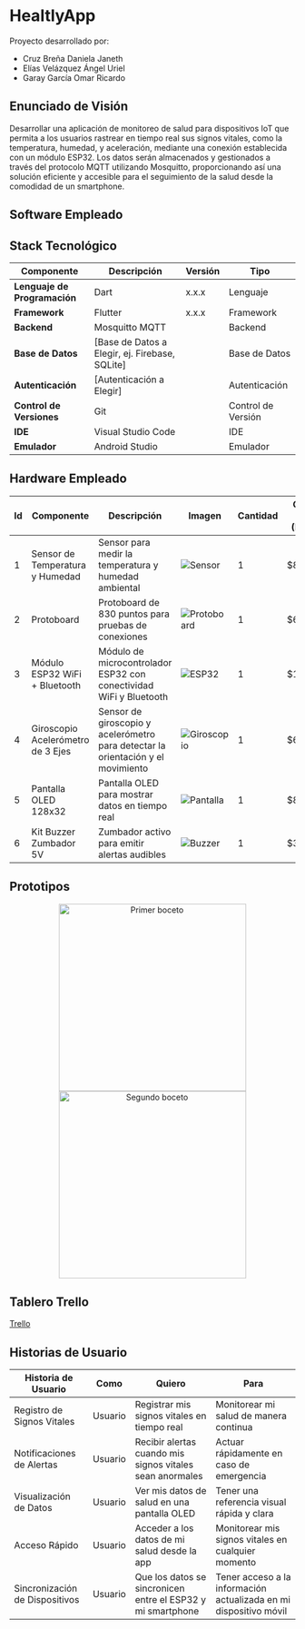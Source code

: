 # HealtlyApp
Proyecto desarrollado por:
- Cruz Breña Daniela Janeth
- Elías Velázquez Ángel Uriel
- Garay García Omar Ricardo

## Enunciado de Visión

Desarrollar una aplicación de monitoreo de salud para dispositivos IoT que permita a los usuarios rastrear en tiempo real sus signos vitales, como la temperatura, humedad, y aceleración, mediante una conexión establecida con un módulo ESP32. Los datos serán almacenados y gestionados a través del protocolo MQTT utilizando Mosquitto, proporcionando así una solución eficiente y accesible para el seguimiento de la salud desde la comodidad de un smartphone.

## Software Empleado

## Stack Tecnológico

| **Componente**                  | **Descripción**                                       | **Versión** | **Tipo**        |
|---------------------------------|-------------------------------------------------------|-------------|-----------------|
| **Lenguaje de Programación**    | Dart                                                  | x.x.x       | Lenguaje        |
| **Framework**                   | Flutter                                               | x.x.x       | Framework       |
| **Backend**                     | Mosquitto MQTT                                        |             | Backend         |
| **Base de Datos**               | [Base de Datos a Elegir, ej. Firebase, SQLite]        |             | Base de Datos   |
| **Autenticación**               | [Autenticación a Elegir]                              |             | Autenticación   |
| **Control de Versiones**        | Git                                                   |             | Control de Versión |
| **IDE**                         | Visual Studio Code                                    |             | IDE             |
| **Emulador**                    | Android Studio                                        |             | Emulador        |

## Hardware Empleado

| **Id** | **Componente**                       | **Descripción**                                                                                       | **Imagen**                                       | **Cantidad** | **Costo total (MXN)** |
|--------|--------------------------------------|-------------------------------------------------------------------------------------------------------|--------------------------------------------------|--------------|-----------------------|
| 1      | Sensor de Temperatura y Humedad      | Sensor para medir la temperatura y humedad ambiental                                                   | ![Sensor](https://m.media-amazon.com/images/I/51J9ha5fZKL.jpg)       | 1            | $87.45                |
| 2      | Protoboard                           | Protoboard de 830 puntos para pruebas de conexiones                                                   | ![Protoboard](https://aelectronics.com.mx/893/protoboard-blanca-de-830-puntos.jpg)   | 1            | $61.75                |
| 3      | Módulo ESP32 WiFi + Bluetooth        | Módulo de microcontrolador ESP32 con conectividad WiFi y Bluetooth                                      | ![ESP32](https://m.media-amazon.com/images/I/61o2ZUzB4XL._AC_UF894,1000_QL80_.jpg)        | 1            | $115.12               |
| 4      | Giroscopio Acelerómetro de 3 Ejes    | Sensor de giroscopio y acelerómetro para detectar la orientación y el movimiento                       | ![Giroscopio](https://m.media-amazon.com/images/I/71fRWt6pQ2L._AC_UF894,1000_QL80_.jpg)   | 1            | $64.99                |
| 5      | Pantalla OLED 128x32                 | Pantalla OLED para mostrar datos en tiempo real                                                        | ![Pantalla](https://encrypted-tbn0.gstatic.com/images?q=tbn:ANd9GcS0xEVezQ607bIevqBh5xch5ma0XMIXLTt1GQ&s)     | 1            | $81.00                |
| 6      | Kit Buzzer Zumbador 5V               | Zumbador activo para emitir alertas audibles                                                           | ![Buzzer](https://encrypted-tbn0.gstatic.com/images?q=tbn:ANd9GcTMXy2A84nGyNNJUbl8ERSyD4lGIj6Fvrr7Kw&s)       | 1            | $39.00                |

## Prototipos
<p align="center">
    <img src="./Primer boceto1.png" alt="Primer boceto" width="330"/>
    <img src="./Segundo boceto2.png" alt="Segundo boceto" width="330"/>
</p>

## Tablero Trello
   [Trello](https://trello.com/b/TBIptBx5/healtlyapp)

## Historias de Usuario

| Historia de Usuario              | Como                  | Quiero                                                | Para                                                   |
|----------------------------------|-----------------------|-------------------------------------------------------|--------------------------------------------------------|
| Registro de Signos Vitales       | Usuario               | Registrar mis signos vitales en tiempo real           | Monitorear mi salud de manera continua                 |
| Notificaciones de Alertas        | Usuario               | Recibir alertas cuando mis signos vitales sean anormales | Actuar rápidamente en caso de emergencia                |
| Visualización de Datos           | Usuario               | Ver mis datos de salud en una pantalla OLED           | Tener una referencia visual rápida y clara             |
| Acceso Rápido                    | Usuario               | Acceder a los datos de mi salud desde la app          | Monitorear mis signos vitales en cualquier momento     |
| Sincronización de Dispositivos   | Usuario               | Que los datos se sincronicen entre el ESP32 y mi smartphone | Tener acceso a la información actualizada en mi dispositivo móvil |

